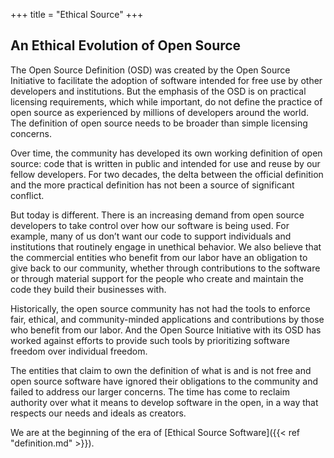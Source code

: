 +++
title = "Ethical Source"
+++

## An Ethical Evolution of Open Source

The Open Source Definition (OSD) was created by the Open Source Initiative to facilitate the adoption of software intended for free use by other developers and institutions. But the emphasis of the OSD is on practical licensing requirements, which while important, do not define the practice of open source as experienced by millions of developers around the world. The definition of open source needs to be broader than simple licensing concerns.

Over time, the community has developed its own working definition of open source: code that is written in public and intended for use and reuse by our fellow developers. For two decades, the delta between the official definition and the more practical definition has not been a source of significant conflict.

But today is different. There is an increasing demand from open source developers to take control over how our software is being used. For example, many of us don’t want our code to support individuals and institutions that routinely engage in unethical behavior. We also believe that the commercial entities who benefit from our labor have an obligation to give back to our community, whether through contributions to the software or through material support for the people who create and maintain the code they build their businesses with.

Historically, the open source community has not had the tools to enforce fair, ethical, and community-minded applications and contributions by those who benefit from our labor. And the Open Source Initiative with its OSD has worked against efforts to provide such tools by prioritizing software freedom over individual freedom.

The entities that claim to own the definition of what is and is not free and open source software have ignored their obligations to the community and failed to address our larger concerns. The time has come to reclaim authority over what it means to develop software in the open, in a way that respects our needs and ideals as creators.

We are at the beginning of the era of [Ethical Source Software]({{< ref "definition.md" >}}).
